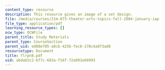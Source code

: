 ```yaml
---
content_type: resource
description: This resource gives an image of a set design.
file: /media/courses/21m-873-theater-arts-topics-fall-2004-january-iap-2005/abdab2c2bf7c683af16f72a991e66993_flrpn8.pdf
file_type: application/pdf
learning_resource_types: []
ocw_type: OCWFile
parent_title: Study Materials
parent_type: CourseSection
parent_uid: ed08e705-a0cb-425b-fec6-178c4a073ad8
resourcetype: Document
title: flrpn8.pdf
uid: abdab2c2-bf7c-683a-f16f-72a991e66993
---
```

